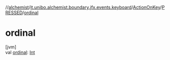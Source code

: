//[alchemist](../../../../index.md)/[it.unibo.alchemist.boundary.jfx.events.keyboard](../../index.md)/[ActionOnKey](../index.md)/[PRESSED](index.md)/[ordinal](ordinal.md)

# ordinal

[jvm]\
val [ordinal](ordinal.md): [Int](https://kotlinlang.org/api/latest/jvm/stdlib/kotlin/-int/index.html)
